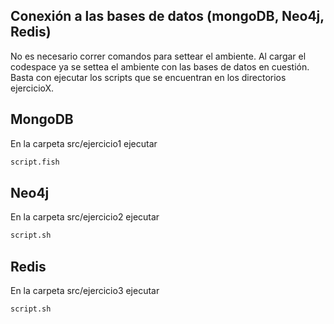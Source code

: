 ## Conexión a las bases de datos (mongoDB, Neo4j, Redis)
No es necesario correr comandos para settear el ambiente. Al cargar el codespace ya se settea el ambiente con las bases de datos en cuestión. Basta con ejecutar los scripts que se encuentran en los directorios ejercicioX.

## MongoDB
En la carpeta src/ejercicio1 ejecutar
```sh
script.fish
```

## Neo4j
En la carpeta src/ejercicio2 ejecutar
```sh
script.sh
```

## Redis
En la carpeta src/ejercicio3 ejecutar
```sh
script.sh
```
